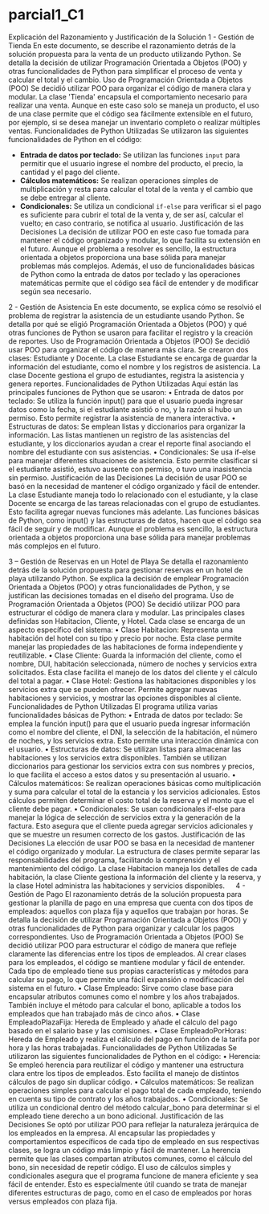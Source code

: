 ﻿# parcial1_C1
Explicación del Razonamiento y Justificación de la Solución
1 - Gestión de Tienda
En este documento, se describe el razonamiento detrás de la solución propuesta para la venta de un producto utilizando Python. Se detalla la decisión de utilizar Programación Orientada a Objetos (POO) y otras funcionalidades de Python para simplificar el proceso de venta y calcular el total y el cambio.
Uso de Programación Orientada a Objetos (POO)
Se decidió utilizar POO para organizar el código de manera clara y modular. La clase 'Tienda' encapsula el comportamiento necesario para realizar una venta. Aunque en este caso solo se maneja un producto, el uso de una clase permite que el código sea fácilmente extensible en el futuro, por ejemplo, si se desea manejar un inventario completo o realizar múltiples ventas.
Funcionalidades de Python Utilizadas
Se utilizaron las siguientes funcionalidades de Python en el código:
- **Entrada de datos por teclado:** Se utilizan las funciones `input` para permitir que el usuario ingrese el nombre del producto, el precio, la cantidad y el pago del cliente.
- **Cálculos matemáticos:** Se realizan operaciones simples de multiplicación y resta para calcular el total de la venta y el cambio que se debe entregar al cliente.
- **Condicionales:** Se utiliza un condicional `if-else` para verificar si el pago es suficiente para cubrir el total de la venta y, de ser así, calcular el vuelto; en caso contrario, se notifica al usuario.
Justificación de las Decisiones
La decisión de utilizar POO en este caso fue tomada para mantener el código organizado y modular, lo que facilita su extensión en el futuro. Aunque el problema a resolver es sencillo, la estructura orientada a objetos proporciona una base sólida para manejar problemas más complejos. Además, el uso de funcionalidades básicas de Python como la entrada de datos por teclado y las operaciones matemáticas permite que el código sea fácil de entender y de modificar según sea necesario.

2 - Gestión de Asistencia
En este documento, se explica cómo se resolvió el problema de registrar la asistencia de un estudiante usando Python. Se detalla por qué se eligió Programación Orientada a Objetos (POO) y qué otras funciones de Python se usaron para facilitar el registro y la creación de reportes.
Uso de Programación Orientada a Objetos (POO)
Se decidió usar POO para organizar el código de manera más clara. Se crearon dos clases: Estudiante y Docente. La clase Estudiante se encarga de guardar la información del estudiante, como el nombre y los registros de asistencia. La clase Docente gestiona el grupo de estudiantes, registra la asistencia y genera reportes.
Funcionalidades de Python Utilizadas
Aquí están las principales funciones de Python que se usaron:
•	Entrada de datos por teclado: Se utiliza la función input() para que el usuario pueda ingresar datos como la fecha, si el estudiante asistió o no, y la razón si hubo un permiso. Esto permite registrar la asistencia de manera interactiva.
•	Estructuras de datos: Se emplean listas y diccionarios para organizar la información. Las listas mantienen un registro de las asistencias del estudiante, y los diccionarios ayudan a crear el reporte final asociando el nombre del estudiante con sus asistencias.
•	Condicionales: Se usa if-else para manejar diferentes situaciones de asistencia. Esto permite clasificar si el estudiante asistió, estuvo ausente con permiso, o tuvo una inasistencia sin permiso.
Justificación de las Decisiones
La decisión de usar POO se basó en la necesidad de mantener el código organizado y fácil de entender. La clase Estudiante maneja todo lo relacionado con el estudiante, y la clase Docente se encarga de las tareas relacionadas con el grupo de estudiantes. Esto facilita agregar nuevas funciones más adelante.
Las funciones básicas de Python, como input() y las estructuras de datos, hacen que el código sea fácil de seguir y de modificar. Aunque el problema es sencillo, la estructura orientada a objetos proporciona una base sólida para manejar problemas más complejos en el futuro.

3 – Gestión de Reservas en un Hotel de Playa
Se detalla el razonamiento detrás de la solución propuesta para gestionar reservas en un hotel de playa utilizando Python. Se explica la decisión de emplear Programación Orientada a Objetos (POO) y otras funcionalidades de Python, y se justifican las decisiones tomadas en el diseño del programa.
Uso de Programación Orientada a Objetos (POO)
Se decidió utilizar POO para estructurar el código de manera clara y modular. Las principales clases definidas son Habitacion, Cliente, y Hotel. Cada clase se encarga de un aspecto específico del sistema:
•	Clase Habitacion: Representa una habitación del hotel con su tipo y precio por noche. Esta clase permite manejar las propiedades de las habitaciones de forma independiente y reutilizable.
•	Clase Cliente: Guarda la información del cliente, como el nombre, DUI, habitación seleccionada, número de noches y servicios extra solicitados. Esta clase facilita el manejo de los datos del cliente y el cálculo del total a pagar.
•	Clase Hotel: Gestiona las habitaciones disponibles y los servicios extra que se pueden ofrecer. Permite agregar nuevas habitaciones y servicios, y mostrar las opciones disponibles al cliente.
Funcionalidades de Python Utilizadas
El programa utiliza varias funcionalidades básicas de Python:
•	Entrada de datos por teclado: Se emplea la función input() para que el usuario pueda ingresar información como el nombre del cliente, el DNI, la selección de la habitación, el número de noches, y los servicios extra. Esto permite una interacción dinámica con el usuario.
•	Estructuras de datos: Se utilizan listas para almacenar las habitaciones y los servicios extra disponibles. También se utilizan diccionarios para gestionar los servicios extra con sus nombres y precios, lo que facilita el acceso a estos datos y su presentación al usuario.
•	Cálculos matemáticos: Se realizan operaciones básicas como multiplicación y suma para calcular el total de la estancia y los servicios adicionales. Estos cálculos permiten determinar el costo total de la reserva y el monto que el cliente debe pagar.
•	Condicionales: Se usan condicionales if-else para manejar la lógica de selección de servicios extra y la generación de la factura. Esto asegura que el cliente pueda agregar servicios adicionales y que se muestre un resumen correcto de los gastos.
Justificación de las Decisiones
La elección de usar POO se basa en la necesidad de mantener el código organizado y modular. La estructura de clases permite separar las responsabilidades del programa, facilitando la comprensión y el mantenimiento del código. La clase Habitacion maneja los detalles de cada habitación, la clase Cliente gestiona la información del cliente y la reserva, y la clase Hotel administra las habitaciones y servicios disponibles.
 
4 - Gestión de Pago
El razonamiento detrás de la solución propuesta para gestionar la planilla de pago en una empresa que cuenta con dos tipos de empleados: aquellos con plaza fija y aquellos que trabajan por horas. Se detalla la decisión de utilizar Programación Orientada a Objetos (POO) y otras funcionalidades de Python para organizar y calcular los pagos correspondientes.
Uso de Programación Orientada a Objetos (POO)
Se decidió utilizar POO para estructurar el código de manera que refleje claramente las diferencias entre los tipos de empleados. Al crear clases para los empleados, el código se mantiene modular y fácil de entender. Cada tipo de empleado tiene sus propias características y métodos para calcular su pago, lo que permite una fácil expansión o modificación del sistema en el futuro.
•	Clase Empleado: Sirve como clase base para encapsular atributos comunes como el nombre y los años trabajados. También incluye el método para calcular el bono, aplicable a todos los empleados que han trabajado más de cinco años.
•	Clase EmpleadoPlazaFija: Hereda de Empleado y añade el cálculo del pago basado en el salario base y las comisiones.
•	Clase EmpleadoPorHoras: Hereda de Empleado y realiza el cálculo del pago en función de la tarifa por hora y las horas trabajadas.
Funcionalidades de Python Utilizadas
Se utilizaron las siguientes funcionalidades de Python en el código:
•	Herencia: Se empleó herencia para reutilizar el código y mantener una estructura clara entre los tipos de empleados. Esto facilita el manejo de distintos cálculos de pago sin duplicar código.
•	Cálculos matemáticos: Se realizan operaciones simples para calcular el pago total de cada empleado, teniendo en cuenta su tipo de contrato y los años trabajados.
•	Condicionales: Se utiliza un condicional dentro del método calcular_bono para determinar si el empleado tiene derecho a un bono adicional.
Justificación de las Decisiones
Se optó por utilizar POO para reflejar la naturaleza jerárquica de los empleados en la empresa. Al encapsular las propiedades y comportamientos específicos de cada tipo de empleado en sus respectivas clases, se logra un código más limpio y fácil de mantener. La herencia permite que las clases compartan atributos comunes, como el cálculo del bono, sin necesidad de repetir código.
El uso de cálculos simples y condicionales asegura que el programa funcione de manera eficiente y sea fácil de entender. Esto es especialmente útil cuando se trata de manejar diferentes estructuras de pago, como en el caso de empleados por horas versus empleados con plaza fija.

